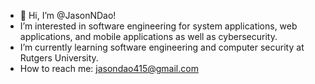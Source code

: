 - 👋 Hi, I’m @JasonNDao!
- I’m interested in software engineering for system applications, web applications, and mobile applications as well as cybersecurity.
- I’m currently learning software engineering and computer security at Rutgers University.
- How to reach me: jasondao415@gmail.com

<!---
JasonNDao/JasonNDao is a ✨ special ✨ repository because its `README.md` (this file) appears on your GitHub profile.
You can click the Preview link to take a look at your changes.
--->
